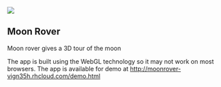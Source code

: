 <p align="Left">
	<img src="http://spaceappschallenge.org/static/images/spaceappschallenge-125x129.png" />
	<tb/><h2>Moon Rover</h2>
</p>

Moon rover gives a 3D tour of the moon

The app is built using the WebGL technology so it may not work on most browsers.
The app is available for demo at <a href="http://moonrover-vign35h.rhcloud.com/demo.html">http://moonrover-vign35h.rhcloud.com/demo.html</a>
<p align="center">
</p>
